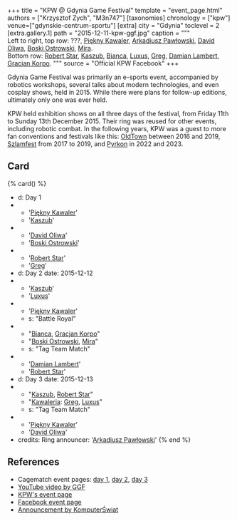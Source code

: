 +++
title = "KPW @ Gdynia Game Festival"
template = "event_page.html"
authors = ["Krzysztof Zych", "M3n747"]
[taxonomies]
chronology = ["kpw"]
venue=["gdynskie-centrum-sportu"]
[extra]
city = "Gdynia"
toclevel = 2
[extra.gallery.1]
path = "2015-12-11-kpw-ggf.jpg"
caption = """\
Left to right, top row: ???, [Piękny Kawaler](@/w/piekny-kawaler.md), [Arkadiusz Pawłowski](@/w/pan-pawlowski.md), [David Oliwa](@/w/david-oliwa.md), [Boski Ostrowski](@/w/ostrowski.md), [Mira](@/w/mira.md).
<br>
Bottom row: [Robert Star](@/w/robert-star.md), [Kaszub](@/w/kaszub.md), [Bianca](@/w/bianca.md), [Luxus](@/w/luxus.md), [Greg](@/w/greg.md), [Damian Lambert](@/w/damien-rothschild.md), [Gracjan Korpo](@/w/gracjan-korpo.md).
"""
source = "Official KPW Facebook"
+++

Gdynia Game Festival was primarily an e-sports event, accompanied by robotics workshops, several talks about modern technologies, and even cosplay shows, held in 2015. While there were plans for follow-up editions, ultimately only one was ever held.

KPW held exhibition shows on all three days of the festival, from Friday 11th to Sunday 13th December 2015. Their ring was reused for other events, including robotic combat.
In the following years, KPW was a guest to more fan conventions and festivals like this: [OldTown](@/e/kpw/2016-07-23-kpw-oldtown.md) between 2016 and 2019, [Szlamfest](@/e/kpw/2017-02-04-kpw-szlamfest.md) from 2017 to 2019, and [Pyrkon][pyrkon] in 2022 and 2023.

## Card

{% card() %}
- d: Day 1
- - '[Piękny Kawaler](@/w/piekny-kawaler.md)'
  - '[Kaszub](@/w/kaszub.md)'
- - '[David Oliwa](@/w/david-oliwa.md)'
  - '[Boski Ostrowski](@/w/ostrowski.md)'
- - '[Robert Star](@/w/robert-star.md)'
  - '[Greg](@/w/greg.md)'
- d: Day 2
  date: 2015-12-12
- - '[Kaszub](@/w/kaszub.md)'
  - '[Luxus](@/w/luxus.md)'
- - '[Piękny Kawaler](@/w/piekny-kawaler.md)'
  - s: "Battle Royal"
- - "[Bianca](@/w/bianca.md), [Gracjan Korpo](@/w/gracjan-korpo.md)"
  - "[Boski Ostrowski](@/w/ostrowski.md), [Mira](@/w/mira.md)"
  - s: "Tag Team Match"
- - '[Damian Lambert](@/w/damien-rothschild.md)'
  - '[Robert Star](@/w/robert-star.md)'
- d: Day 3
  date: 2015-12-13
- - "[Kaszub](@/w/kaszub.md), [Robert Star](@/w/robert-star.md)"
  - "[Kawaleria](@/tt/kawaleria.md): [Greg](@/w/greg.md), [Luxus](@/w/luxus.md)"
  - s: "Tag Team Match"
- - '[Piękny Kawaler](@/w/piekny-kawaler.md)'
  - '[David Oliwa](@/w/david-oliwa.md)'
- credits:
    Ring announcer: '[Arkadiusz Pawłowski](@/w/pan-pawlowski.md)'
{% end %}

## References

* Cagematch event pages: [day 1](https://www.cagematch.net/?id=1&nr=153080), [day 2](https://www.cagematch.net/?id=1&nr=153081), [day 3](https://www.cagematch.net/?id=1&nr=153082)
* [YouTube video by GGF](https://www.youtube.com/watch?v=BIpJf-dfvxI)
* [KPW's event page](https://kpwrestling.pl/events/kpw-gdynia-game-festival/)
* [Facebook event page](https://www.facebook.com/events/668141453330240/)
* [Announcement by KomputerŚwiat](https://www.komputerswiat.pl/aktualnosci/wydarzenia/zapraszamy-na-gdynia-game-festival/41bqekl)

[pyrkon]: https://pyrkon.pl/

